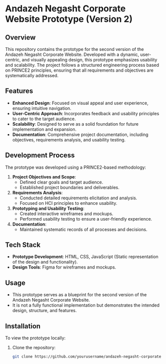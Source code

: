 # Andazeh Negasht Corporate Website Prototype (Version 2)

## Overview
This repository contains the prototype for the second version of the Andazeh Negasht Corporate Website. Developed with a dynamic, user-centric, and visually appealing design, this prototype emphasizes usability and scalability. The project follows a structured engineering process based on PRINCE2 principles, ensuring that all requirements and objectives are systematically addressed.

## Features
- **Enhanced Design**: Focused on visual appeal and user experience, ensuring intuitive navigation.
- **User-Centric Approach**: Incorporates feedback and usability principles to cater to the target audience.
- **Scalability**: Designed to serve as a solid foundation for future implementation and expansion.
- **Documentation**: Comprehensive project documentation, including objectives, requirements analysis, and usability testing.

## Development Process
The prototype was developed using a PRINCE2-based methodology:
1. **Project Objectives and Scope**:
   - Defined clear goals and target audience.
   - Established project boundaries and deliverables.
2. **Requirements Analysis**:
   - Conducted detailed requirements elicitation and analysis.
   - Focused on HCI principles to enhance usability.
3. **Prototyping and Usability Testing**:
   - Created interactive wireframes and mockups.
   - Performed usability testing to ensure a user-friendly experience.
4. **Documentation**:
   - Maintained systematic records of all processes and decisions.

## Tech Stack
- **Prototype Development**: HTML, CSS, JavaScript (Static representation of the design and functionality).
- **Design Tools**: Figma for wireframes and mockups.

## Usage
- This prototype serves as a blueprint for the second version of the Andazeh Negasht Corporate Website.
- It is not a fully functional implementation but demonstrates the intended design, structure, and features.

## Installation
To view the prototype locally:
1. Clone the repository:
   ```bash
   git clone https://github.com/yourusername/andazeh-negasht-corporate-website-prototype.git
